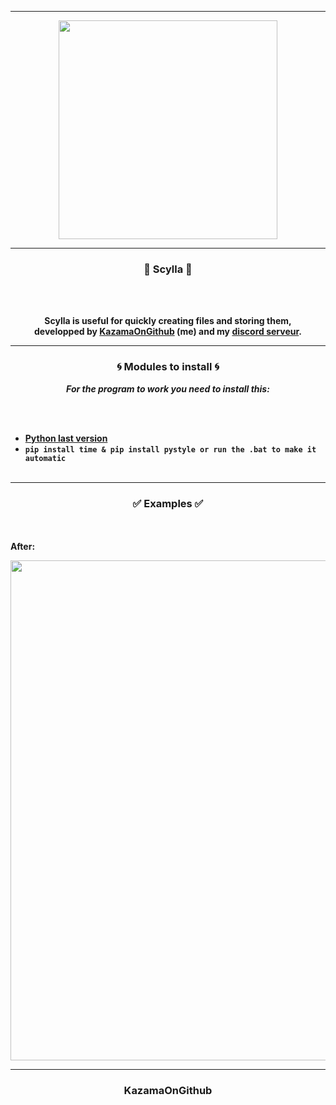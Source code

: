 -----

<p align="center">
<img src="https://cdn.discordapp.com/attachments/1047925940770054144/1047953087316381767/image.png", width="350", height="350">
</p>

-----

### <p align="center">🚀 Scylla 🚀</p>

<br><br>
<p align="center">
<strong>
Scylla is useful for quickly creating files and storing them,
<br>developped by <a href="https://github.com/KazamaOnGithub">KazamaOnGithub</a> (me) and my <a href="discord.gg/backfire">discord serveur</a>.
  
-----

### <p align="center">🌀 Modules to install 🌀</p>

<p align="center"><strong><i>For the program to work you need to install this:</i></strong</p>

<br><br>
* <a href="https://www.python.org/downloads/">Python last version</a>
* `pip install time & pip install pystyle or run the .bat to make it automatic`
<br><br>

  
-----

### <p align="center">✅ Examples ✅</p>

<br><br>
**After**:<br>
<p align="center">
<img src="[https://cdn.discordapp.com/attachments/1047925940770054144/1047958018832207882/image.png](https://media.discordapp.net/attachments/1074831610530254961/1075991233945681981/image.png)", width="800", height="800">
</p>  

-----

### <p align="center">KazamaOnGithub</p>
